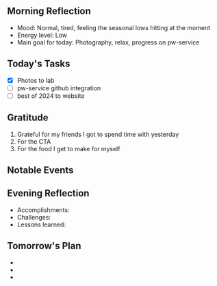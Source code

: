 ## Morning Reflection
- Mood: Normal, tired, feeling the seasonal lows hitting at the moment
- Energy level: Low
- Main goal for today: Photography, relax, progress on pw-service

## Today's Tasks
- [x] Photos to lab
- [ ] pw-service github integration
- [ ] best of 2024 to website

## Gratitude
1. Grateful for my friends I got to spend time with yesterday
2. For the CTA
3. For the food I get to make for myself

## Notable Events

## Evening Reflection
- Accomplishments:
- Challenges:
- Lessons learned:

## Tomorrow's Plan
- 
- 
- 

